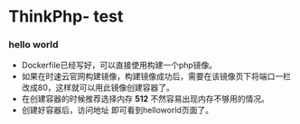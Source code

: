 # ThinkPhp- test
 
### hello world
 
* Dockerfile已经写好，可以直接使用构建一个php镜像。
* 如果在时速云官网构建镜像，构建镜像成功后，需要在该镜像页下将端口一栏改成80，这样就可以用此镜像创建容器了。
* 在创建容器的时候推荐选择内存 **512** 不然容易出现内存不够用的情况。
* 创建好容器后，访问地址 即可看到helloworld页面了。
